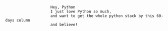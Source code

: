 
                        Hey, Python
                        I just love Python so much,
                        and want to get the whole python stack by this 60-days column
                        and believe!
                        
